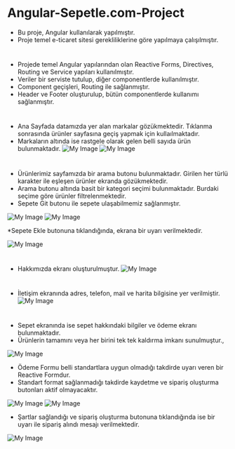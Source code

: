 # Angular-Sepetle.com-Project

- Bu proje, Angular kullanılarak yapılmıştır.
- Proje temel e-ticaret sitesi gerekliliklerine göre yapılmaya çalışılmıştır.
#
* Projede temel Angular yapılarından olan Reactive Forms, Directives, Routing ve Service yapıları kullanılmıştır.
* Veriler bir serviste tutulup, diğer componentlerde kullanılmıştır.
* Component geçişleri, Routing ile sağlanmıştır.
* Header ve Footer oluşturulup, bütün componentlerde kullanımı sağlanmıştır.
#
* Ana Sayfada datamızda yer alan markalar gözükmektedir. Tıklanma sonrasında ürünler sayfasına geçiş yapmak için kullaılmaktadır.
* Markaların altında ise rastgele olarak gelen belli sayıda ürün bulunmaktadır.
![My Image](image1.JPG)
![My Image](image2.JPG)
#
* Ürünlerimiz sayfamızda bir arama butonu bulunmaktadır. Girilen her türlü karakter ile eşleşen ürünler ekranda gözükmektedir.
* Arama butonu altında basit bir kategori seçimi bulunmaktadır. Burdaki seçime göre ürünler filtrelenmektedir.
* Sepete Git butonu ile sepete ulaşabilmemiz sağlanmıştır.

![My Image](image3.JPG)
![My Image](image4.JPG)

*Sepete Ekle butonuna tıklandığında, ekrana bir uyarı verilmektedir.

![My Image](iamge7.JPG)
#
* Hakkımızda ekranı oluşturulmuştur.
![My Image](image5.JPG)
#
* İletişim ekranında adres, telefon, mail ve harita bilgisine yer verilmiştir.
![My Image](image6.JPG)
#
* Sepet ekranında ise sepet hakkındaki bilgiler ve ödeme ekranı bulunmaktadır.
* Ürünlerin tamamını veya her birini tek tek kaldırma imkanı sunulmuştur.,

![My Image](image7.JPG)

* Ödeme Formu belli standartlara uygun olmadığı takdirde uyarı veren bir Reactive Formdur.
* Standart format sağlanmadığı takdirde kaydetme ve sipariş oluşturma butonları aktif olmayacaktır.

![My Image](image8.JPG)
![My Image](image9.JPG)

* Şartlar sağlandığı ve sipariş oluşturma butonuna tıklandığında ise bir uyarı ile sipariş alındı mesajı verilmektedir.

![My Image](image10.JPG)

